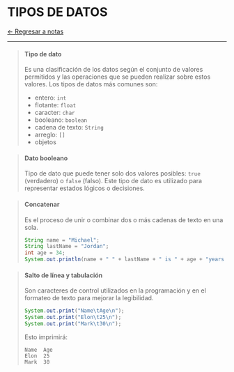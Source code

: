 # TIPOS DE DATOS

[← Regresar a notas](../../README.md) <br>

---

> #### Tipo de dato
> Es una clasificación de los datos según el conjunto de valores permitidos y las operaciones que se pueden realizar sobre estos valores. 
> Los tipos de datos más comunes son:
> - entero: `int`
> - flotante: `float`
> - caracter: `char`
> - booleano: `boolean`
> - cadena de texto: `String`
> - arreglo: `[]`
> - objetos

> #### Dato booleano
> Tipo de dato que puede tener solo dos valores posibles: `true` (verdadero) o `false` (falso).
> Este tipo de dato es utilizado para representar estados lógicos o decisiones.

> #### Concatenar
> Es el proceso de unir o combinar dos o más cadenas de texto en una sola.
> ```java
> String name = "Michael";
> String lastName = "Jordan";
> int age = 34;
> System.out.println(name + " " + lastName + " is " + age + "years old"); //output: Michael Jordan is 34 years old
> ```

> #### Salto de línea y tabulación
> Son caracteres de control utilizados en la programación y en el formateo de texto para mejorar la legibilidad.
> ```java
> System.out.print("Name\tAge\n");
> System.out.print("Elon\t25\n");
> System.out.print("Mark\t30\n");
> ```
>
> Esto imprimirá:
>
> ```
> Name  Age
> Elon  25
> Mark  30
> ```



